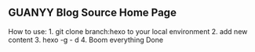 ## GUANYY Blog Source Home Page

How to use:
    1. git clone branch:hexo to your local environment
    2. add new content
    3. hexo -g - d
    4. Boom everything Done